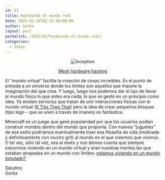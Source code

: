 ```yaml
---
id: 51
title: Hackeando el mundo real
date: 2015-02-24T02:15:06+00:00
author: Gorka
layout: post
permalink: /2015/02/hackeando-el-mundo-real/
categories:
  - Ideas
---
```

<p style="text-align: center;">
  <img class="aligncenter size-medium wp-image-52" src="/wp-content/uploads/2015/02/Inception-300x126.jpg" alt="Inception" width="300" height="126" srcset="/wp-content/uploads/2015/02/Inception-300x126.jpg 300w, /wp-content/uploads/2015/02/Inception-1024x429.jpg 1024w" sizes="(max-width: 300px) 100vw, 300px" />
</p>

<p style="text-align: center;">
  <a title="Mesh hardware hacking" href="http://www.wired.com/2015/02/mesh-hardware-hacking/" target="_blank">Mesh hardware hacking</a>
</p>

<p style="text-align: left;">
  El &#8220;mundo virtual&#8221; facilita la creación de cosas increíbles. Es el punto de entrada a un universo donde los límites son aquellos que impone la imaginación del que crea. Y luego, luego nos podemos dar el lujo de llevar al mundo físico lo que antes era nada, lo que se gestó en un principio como idea. Ya existen servicios que tratan de unir interacciones físicas con el mundo virtual (<a title="If This Then That" href="https://ifttt.com/" target="_blank">If This Then That</a>) pero la idea de crear pequeños bloques (tipo lego &#8211; que se unen a través de imanes) es fantástica.
</p>

<p style="text-align: left;">
  Minecraft es un juego que ganó popularidad por que los usuarios podían construir mundos dentro del mundo que proponía. Con nuevos &#8220;juguetes&#8221; de ese estilo podríamos eventualmente traer esa filosofía de vida (motivada y definitivamente con mucho grit) al mundo en el que creemos que vivimos. O tal vez, sólo tal vez, sea al revés y nos demos cuenta que siempre estuvimos viviendo en un mundo virtual y eran nuestras mentes las que estaban atrapadas en un mundo con límites: <a title="Simulation" href="http://www.simulation-argument.com/simulation.html" target="_blank">estamos viviendo en un mundo simulado?</a>
</p>

<p style="text-align: left;">
  Saludos;<br /> Gorka
</p>
